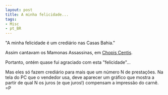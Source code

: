 ```yaml
---
layout: post
title: A minha felicidade...
tags:
- Misc
- pt_BR
---
```

"A minha felicidade
é um crediário
nas Casas Bahia."

Assim cantavam os Mamonas Assassinas, em [Chopis Centis](http://letras.terra.com.br/mamonas-assassinas/24144/).

Portanto, ontém quase fui agraciado com esta "felicidade"...

Mas eles só fazem crediário para mais que um número N de prestações. Na tela do PC que o vendedor usa, deve aparecer um gráfico que mostra a partir de qual N os juros (e que juros!) compensam a impressão do carnê. =P
